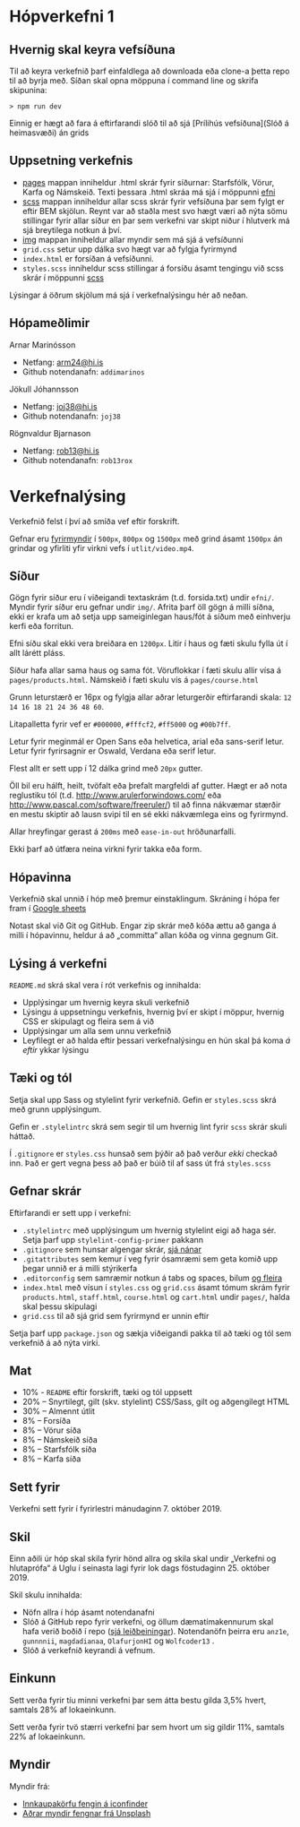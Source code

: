 
# Hópverkefni 1

## Hvernig skal keyra vefsíðuna
Til að keyra verkefnið þarf einfaldlega að downloada eða clone-a þetta repo til að byrja með. Síðan skal opna möppuna í command line og skrifa skipunina:
```
> npm run dev
```
Einnig er hægt að fara á eftirfarandi slóð til að sjá [Prílihús vefsíðuna](Slóð á heimasvæði) án grids

## Uppsetning verkefnis
* [pages](pages/) mappan inniheldur .html skrár fyrir síðurnar: Starfsfólk, Vörur, Karfa og Námskeið. Texti þessara .html skráa má sjá í möppunni [efni](efni/)
* [scss](scss/) mappan inniheldur allar scss skrár fyrir vefsíðuna þar sem fylgt er eftir BEM skjölun. Reynt var að staðla mest svo hægt væri að nýta sömu stillingar fyrir allar síður en þar sem verkefni var skipt niður í hlutverk má sjá breytilega notkun á því. 
* [img](img/) mappan inniheldur allar myndir sem má sjá á vefsíðunni
* `grid.css` setur upp dálka svo hægt var að fylgja fyrirmynd
* `index.html` er forsíðan á vefsíðunni. 
* `styles.scss` inniheldur scss stillingar á forsíðu ásamt tengingu við scss skrár í möppunni [scss](scss/)

Lýsingar á öðrum skjölum má sjá í verkefnalýsingu hér að neðan. 
 

## Hópameðlimir
Arnar Marinósson 
* Netfang: arm24@hi.is
* Github notendanafn: `addimarinos`

Jökull Jóhannsson 
* Netfang: joj38@hi.is
* Github notendanafn: `joj38`

Rögnvaldur Bjarnason 
* Netfang: rob13@hi.is
* Github notendanafn: `rob13rox`


# Verkefnalýsing
Verkefnið felst í því að smíða vef eftir forskrift.

Gefnar eru [fyrirmyndir](utlit/) í `500px`, `800px` og `1500px` með grind ásamt `1500px` án grindar og yfirliti yfir virkni vefs í `utlit/video.mp4`.

## Síður

Gögn fyrir síður eru í viðeigandi textaskrám (t.d. forsida.txt) undir `efni/`. Myndir fyrir síður eru gefnar undir `img/`. Afrita þarf öll gögn á milli síðna, ekki er krafa um að setja upp sameiginlegan haus/fót á síðum með einhverju kerfi eða forritun.

Efni síðu skal ekki vera breiðara en `1200px`. Litir í haus og fæti skulu fylla út í allt lárétt pláss.

Síður hafa allar sama haus og sama fót. Vöruflokkar í fæti skulu allir vísa á `pages/products.html`. Námskeið í fæti skulu vís á `pages/course.html`

Grunn leturstærð er 16px og fylgja allar aðrar leturgerðir eftirfarandi skala: `12 14 16 18 21 24 36 48 60`.

Litapalletta fyrir vef er `#000000`, `#fffcf2`, `#ff5000` og `#00b7ff`.

Letur fyrir meginmál er Open Sans eða helvetica, arial eða sans-serif letur.
Letur fyrir fyrirsagnir er Oswald, Verdana eða serif letur.

Flest allt er sett upp í 12 dálka grind með `20px` gutter.

Öll bil eru hálft, heilt, tvöfalt eða þrefalt margfeldi af gutter. Hægt er að nota reglustiku tól (t.d. http://www.arulerforwindows.com/ eða http://www.pascal.com/software/freeruler/) til að finna nákvæmar stærðir en mestu skiptir að lausn svipi til en sé ekki nákvæmlega eins og fyrirmynd.

Allar hreyfingar gerast á `200ms` með `ease-in-out` hröðunarfalli.

Ekki þarf að útfæra neina virkni fyrir takka eða form.

## Hópavinna

Verkefnið skal unnið í hóp með þremur einstaklingum. Skráning í hópa fer fram í [Google sheets](https://docs.google.com/spreadsheets/d/1GwC9OvnpGHIkuX7ArRG7UQ-JV74b_pomegGXOWF1od0/edit?usp=sharing)

Notast skal við Git og GitHub. Engar zip skrár með kóða ættu að ganga á milli í hópavinnu, heldur á að „committa“ allan kóða og vinna gegnum Git.

## Lýsing á verkefni

`README.md` skrá skal vera í rót verkefnis og innihalda:

* Upplýsingar um hvernig keyra skuli verkefnið
* Lýsingu á uppsetningu verkefnis, hvernig því er skipt í möppur, hvernig CSS er skipulagt og fleira sem á við
* Upplýsingar um alla sem unnu verkefnið
* Leyfilegt er að halda eftir þessari verkefnalýsingu en hún skal þá koma _á eftir_ ykkar lýsingu

## Tæki og tól

Setja skal upp Sass og stylelint fyrir verkefnið. Gefin er `styles.scss` skrá með grunn upplýsingum.

Gefin er `.stylelintrc` skrá sem segir til um hvernig lint fyrir `scss` skrár skuli háttað.

Í `.gitignore` er `styles.css` hunsað sem þýðir að það verður _ekki_ checkað inn. Það er gert vegna þess að það er búið til af sass út frá `styles.scss`

## Gefnar skrár

Eftirfarandi er sett upp í verkefni:

* `.stylelintrc` með upplýsingum um hvernig stylelint eigi að haga sér. Setja þarf upp `stylelint-config-primer` pakkann
* `.gitignore` sem hunsar algengar skrár, [sjá nánar](https://help.github.com/ignore-files/)
* `.gitattributes` sem kemur í veg fyrir ósamræmi sem geta komið upp þegar unnið er á milli stýrikerfa
* `.editorconfig` sem samræmir notkun á tabs og spaces, bilum [og fleira](https://editorconfig.org/)
* `index.html` með vísun í `styles.css` og `grid.css` ásamt tómum skrám fyrir `products.html`, `staff.html`, `course.html` og `cart.html` undir `pages/`, halda skal þessu skipulagi
* `grid.css` til að sjá grid sem fyrirmynd er unnin eftir

Setja þarf upp `package.json` og sækja viðeigandi pakka til að tæki og tól sem verkefnið á að nýta virki.

## Mat

* 10% - `README` eftir forskrift, tæki og tól uppsett
* 20% – Snyrtilegt, gilt (skv. stylelint) CSS/Sass, gilt og aðgengilegt HTML
* 30% – Almennt útlit
* 8% – Forsíða
* 8% – Vörur síða
* 8% – Námskeið síða
* 8% – Starfsfólk síða
* 8% – Karfa síða

## Sett fyrir

Verkefni sett fyrir í fyrirlestri mánudaginn 7. október 2019.

## Skil

Einn aðili úr hóp skal skila fyrir hönd allra og skila skal undir „Verkefni og hlutaprófa“ á Uglu í seinasta lagi fyrir lok dags föstudaginn 25. október 2019.

Skil skulu innihalda:

* Nöfn allra í hóp ásamt notendanafni
* Slóð á GitHub repo fyrir verkefni, og öllum dæmatímakennurum skal hafa verið boðið í repo ([sjá leiðbeiningar](https://help.github.com/articles/inviting-collaborators-to-a-personal-repository/)). Notendanöfn þeirra eru `anz1e`, `gunnnnii`, `magdadianaa`, `OlafurjonHI` og `Wolfcoder13` .
* Slóð á verkefnið keyrandi á vefnum.

## Einkunn

Sett verða fyrir tíu minni verkefni þar sem átta bestu gilda 3,5% hvert, samtals 28% af lokaeinkunn.

Sett verða fyrir tvö stærri verkefni þar sem hvort um sig gildir 11%, samtals 22% af lokaeinkunn.

## Myndir

Myndir frá:

* [Innkaupakörfu fengin á iconfinder](https://www.iconfinder.com/icons/216460/cart_icon)
* [Aðrar myndir fengnar frá Unsplash](https://unsplash.com/photos/N4QTBfNQ8Nk)
